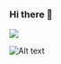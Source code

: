 ### Hi there 👋
  <img src="https://komarev.com/ghpvc/?username=ArthurMaverick"/>

<!-- <figure><embed src="https://wakatime.com/share/@92b90678-e37c-4ea7-a4a4-fe38842d2f60/7f68b913-7b5c-4efd-9d3e-92e7a6279336.svg"></embed></figure> -->

![Alt text](https://wakatime.com/share/@92b90678-e37c-4ea7-a4a4-fe38842d2f60/7f68b913-7b5c-4efd-9d3e-92e7a6279336.svg)
<!-- <img src="https://wakatime.com/share/@92b90678-e37c-4ea7-a4a4-fe38842d2f60/7f68b913-7b5c-4efd-9d3e-92e7a6279336.svg"> -->